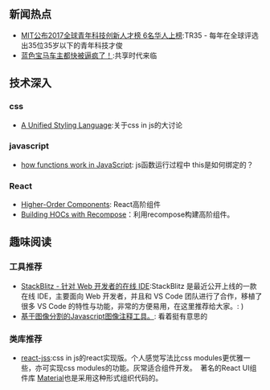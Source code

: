 
## 新闻热点

- [MIT公布2017全球青年科技创新人才榜 6名华人上榜](http://money.163.com/17/0816/22/CS0BITJO002580S6.html):TR35 - 每年在全球评选出35位35岁以下的青年科技才俊
- [蓝色宝马车主都快被逼疯了！](http://mp.weixin.qq.com/s/9ujAvEzfsOzzw-z12n96ng):共享时代来临

## 技术深入

### css

- [A Unified Styling Language](https://medium.com/seek-blog/a-unified-styling-language-d0c208de2660):关于css in js的大讨论

### javascript

- [how functions work in JavaScript](https://www.smashingmagazine.com/2014/01/understanding-javascript-function-prototype-bind/): js函数运行过程中 this是如何绑定的？

### React

- [Higher-Order Components](https://facebook.github.io/react/docs/higher-order-components.html): React高阶组件
- [Building HOCs with Recompose](https://medium.com/front-end-developers/building-hocs-with-recompose-7debb951d101)：利用recompose构建高阶组件。

## 趣味阅读

### 工具推荐

- [StackBlitz - 针对 Web 开发者的在线 IDE](https://zhuanlan.zhihu.com/p/28487299):StackBlitz 是最近公开上线的一款在线 IDE，主要面向 Web 开发者，并且和 VS Code 团队进行了合作，移植了很多 VS Code 的特性与功能，非常的方便易用，在这里推荐给大家。: )
- [基于图像分割的Javascript图像注释工具。](https://github.com/kyamagu/js-segment-annotator): 看着挺有意思的

### 类库推荐

- [react-jss](https://github.com/cssinjs/react-jss):css in js的react实现版。个人感觉写法比css modules更优雅一些，亦可实现css modules的功能。灰常适合组件开发。  著名的React UI组件库 [Material](https://material-ui-1dab0.firebaseapp.com/)也是采用这种形式组织代码的。

